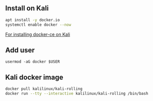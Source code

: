 
## Install on Kali
```bash
apt install -y docker.io
systemctl enable docker --now
```

[For installing docker-ce on Kali](https://www.kali.org/docs/containers/installing-docker-on-kali/)

## Add user
```bashg
usermod -aG docker $USER
````

## Kali docker image 
```bash
docker pull kalilinux/kali-rolling
docker run --tty --interactive kalilinux/kali-rolling /bin/bash
```